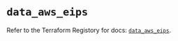 # `data_aws_eips`

Refer to the Terraform Registory for docs: [`data_aws_eips`](https://registry.terraform.io/providers/hashicorp/aws/4.64.0/docs/data-sources/eips).
